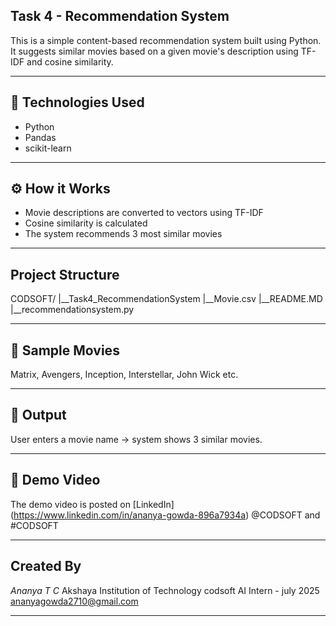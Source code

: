 ## Task 4 - Recommendation System

This is a simple content-based recommendation system built using Python.  
It suggests similar movies based on a given movie's description using TF-IDF and cosine similarity.

---

## 🔧 Technologies Used

- Python
- Pandas
- scikit-learn

---

## ⚙ How it Works

- Movie descriptions are converted to vectors using TF-IDF
- Cosine similarity is calculated
- The system recommends 3 most similar movies

---

## Project Structure

CODSOFT/
|__Task4_RecommendationSystem
   |__Movie.csv
   |__README.MD
   |__recommendationsystem.py

---

## 🧪 Sample Movies

Matrix, Avengers, Inception, Interstellar, John Wick etc.

---

## 📂 Output

User enters a movie name → system shows 3 similar movies.

---

## 🎥 Demo Video

The demo video is posted on [LinkedIn] (https://www.linkedin.com/in/ananya-gowda-896a7934a)
 @CODSOFT and #CODSOFT

---

## Created By

*Ananya T C*
 Akshaya Institution of Technology
 codsoft AI Intern  - july 2025
 ananyagowda2710@gmail.com

 ---